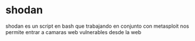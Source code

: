 # shodan
shodan es un script en bash que trabajando en conjunto con metasploit nos permite entrar a camaras web vulnerables desde la web 
